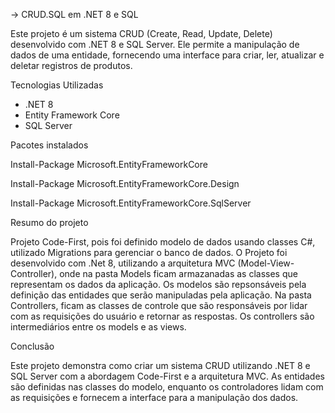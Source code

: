 -> CRUD.SQL em .NET 8 e SQL

Este projeto é um sistema CRUD (Create, Read, Update, Delete) desenvolvido com .NET 8 e SQL Server. Ele permite a manipulação de dados de uma entidade, fornecendo uma interface para criar, ler, atualizar e deletar registros de produtos.

Tecnologias Utilizadas
- .NET 8
- Entity Framework Core
- SQL Server


Pacotes instalados


Install-Package Microsoft.EntityFrameworkCore

Install-Package Microsoft.EntityFrameworkCore.Design

Install-Package Microsoft.EntityFrameworkCore.SqlServer



Resumo do projeto

Projeto Code-First, pois foi definido modelo de dados usando classes C#, utilizado Migrations para gerenciar o banco de dados.
O Projeto foi desenvolvido com .Net 8, utilizando a arquitetura MVC (Model-View-Controller), onde na pasta Models ficam armazanadas as classes que representam os dados da aplicação. 
Os modelos são repsonsáveis pela definição das entidades que serão manipuladas pela aplicação.
Na pasta Controllers, ficam as classes de controle que são responsáveis por lidar com as requisições do usuário e retornar as respostas. Os controllers são intermediários entre os models e as views.



Conclusão

Este projeto demonstra como criar um sistema CRUD utilizando .NET 8 e SQL Server com a abordagem Code-First e a arquitetura MVC. As entidades são definidas nas classes do modelo, enquanto os controladores lidam com as requisições e fornecem a interface para a manipulação dos dados.

